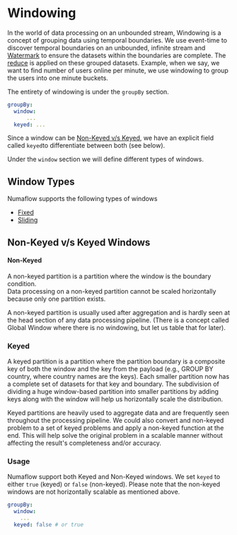 # Windowing

In the world of data processing on an unbounded stream, Windowing is a concept 
of grouping data using temporal boundaries. We use event-time to discover 
temporal boundaries on an unbounded, infinite stream and [Watermark](../../../watermarks.md) to ensure 
the datasets within the boundaries are complete. The [reduce](../reduce.md) is 
applied on these grouped datasets.
Example, when we say, we want to find number of users online per minute, we use
windowing to group the users into one minute buckets.

The entirety of windowing is under the `groupBy` section.
```yaml
groupBy:
  window:
      ...
  keyed: ...
```

Since a window can be [Non-Keyed v/s Keyed](#non-keyed-vs-keyed-windows), 
we have an explicit field called `keyed`to differentiate between both (see below).

Under the `window` section we will define different types of windows.

## Window Types
Numaflow supports the following types of windows
  * [Fixed](fixed.md)
  * [Sliding](sliding.md)

## Non-Keyed v/s Keyed Windows

#### Non-Keyed
A non-keyed partition is a partition where the window is the boundary condition.  
Data processing on a non-keyed partition cannot be scaled horizontally because 
only one partition exists.

A non-keyed partition is usually used after aggregation and is hardly seen at
the head section of any data processing pipeline.
(There is a concept called Global Window where there is no windowing, but 
let us table that for later).

### Keyed
A keyed partition is a partition where the partition boundary is a composite
key of both the window and the key from the payload (e.g., GROUP BY country,
where country names are the keys). Each smaller partition now has a complete
set of datasets for that key and boundary. The subdivision of dividing a huge
window-based partition into smaller partitions by adding keys along with the
window will help us horizontally scale the distribution.

Keyed partitions are heavily used to aggregate data and are frequently seen
throughout the processing pipeline. We could also convert and non-keyed problem
to a set of keyed problems and apply a non-keyed function at the end. This will
help solve the original problem in a scalable manner without affecting the 
result's completeness and/or accuracy.

### Usage

Numaflow support both Keyed and Non-Keyed windows. We set `keyed` to either 
`true` (keyed) or `false` (non-keyed). Please note that the non-keyed windows
are not horizontally scalable as mentioned above.

```yaml
groupBy:
  window:
    ...
  keyed: false # or true
```